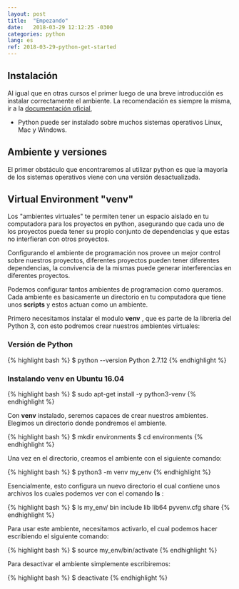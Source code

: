 ```yaml
---
layout: post
title:  "Empezando"
date:   2018-03-29 12:12:25 -0300
categories: python
lang: es
ref: 2018-03-29-python-get-started
---
```


## Instalación

Al igual que en otras cursos el primer luego de una breve introducción es instalar correctamente el ambiente. La recomendación es siempre la misma, ir a la [documentación oficial][python-oficial],

* Python puede ser instalado sobre muchos sistemas operativos Linux, Mac y Windows.

## Ambiente y versiones

El primer obstáculo que encontraremos al utilizar python es que la mayoría de los sistemas operativos viene con una versión desactualizada.

## Virtual Environment "venv"

Los "ambientes virtuales" te permiten tener un espacio aislado en tu computadora para los proyectos en python, asegurando que cada uno de los proyectos pueda tener su propio conjunto de dependencias y que estas no interfieran con otros proyectos.

Configurando el ambiente de programación nos provee un mejor control sobre nuestros proyectos, diferentes proyectos pueden tener diferentes dependencias, la convivencia de la mismas puede generar interferencias en diferentes proyectos.

Podemos configurar tantos ambientes de programacion como queramos. Cada ambiente es basicamente un directorio en tu computadora que tiene unos **scripts** y estos actuan como un ambiente.

Primero necesitamos instalar el modulo **venv** , que es parte de la libreria del Python 3, con esto podremos crear nuestros ambientes virtuales:


### Versión de Python
{% highlight bash %}
$ python --version
Python 2.7.12
{% endhighlight %}

### Instalando venv en Ubuntu 16.04
{% highlight bash %}
$ sudo apt-get install -y python3-venv
{% endhighlight %}

Con **venv** instalado, seremos capaces de crear nuestros ambientes. Elegimos un directorio donde pondremos el ambiente.

{% highlight bash %}
$ mkdir environments
$ cd environments
{% endhighlight %}

Una vez en el directorio, creamos el ambiente con el siguiente comando:

{% highlight bash %}
$ python3 -m venv my_env
{% endhighlight %}

Esencialmente, esto configura un nuevo directorio el cual contiene unos archivos los cuales podemos ver con el comando **ls** :

{% highlight bash %}
$ ls my_env/
bin  include  lib  lib64  pyvenv.cfg  share
{% endhighlight %}

Para usar este ambiente, necesitamos activarlo, el cual podemos hacer escribiendo el siguiente comando:

{% highlight bash %}
$ source my_env/bin/activate
{% endhighlight %}

Para desactivar el ambiente simplemente escribiremos:

{% highlight bash %}
$ deactivate
{% endhighlight %}







[python-oficial]: https://www.python.org/
[python-argentina]: http://www.python.org.ar/

[install-python-digitalocean]: https://www.digitalocean.com/community/tutorials/how-to-install-python-3-and-set-up-a-local-programming-environment-on-ubuntu-16-04

[install-python-digitalocean]: https://www.digitalocean.com/community/tutorials/how-to-install-python-3-and-set-up-a-local-programming-environment-on-ubuntu-16-04

